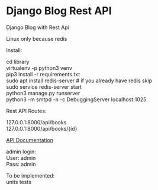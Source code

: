 # Django Blog Rest API
 Django Blog with Rest Api
 
Linux only because redis<br>

Install:<br>

cd library<br>
virtualenv -p python3 venv<br>
pip3 install -r requirements.txt<br>
sudo apt install redis-server # if you already have redis skip<br>
sudo service redis-server start<br>
python3 manage.py runserver<br>
python3 -m smtpd -n -c DebuggingServer localhost:1025<br>

Rest API Routes:

127.0.0.1:8000/api/books<br>
127.0.0.1:8000/api/books/{id}<br>

[API Documentation](https://documenter.getpostman.com/view/21693015/2s83ziMiYR)

admin login:<br>
User: admin<br>
Pass: admin<br>

To be implemented:<br>
units tests<br>
